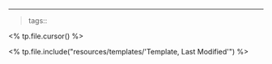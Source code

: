 
---
>tags:: 

<% tp.file.cursor() %>

<% tp.file.include("resources/templates/'Template, Last Modified'") %>